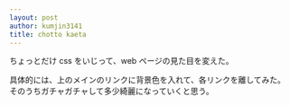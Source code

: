 ```yaml
---
layout: post
author: kumjin3141
title: chotto kaeta
---
```

ちょっとだけ css をいじって、web ページの見た目を変えた。

具体的には、上のメインのリンクに背景色を入れて、各リンクを離してみた。\
そのうちガチャガチャして多少綺麗になっていくと思う。